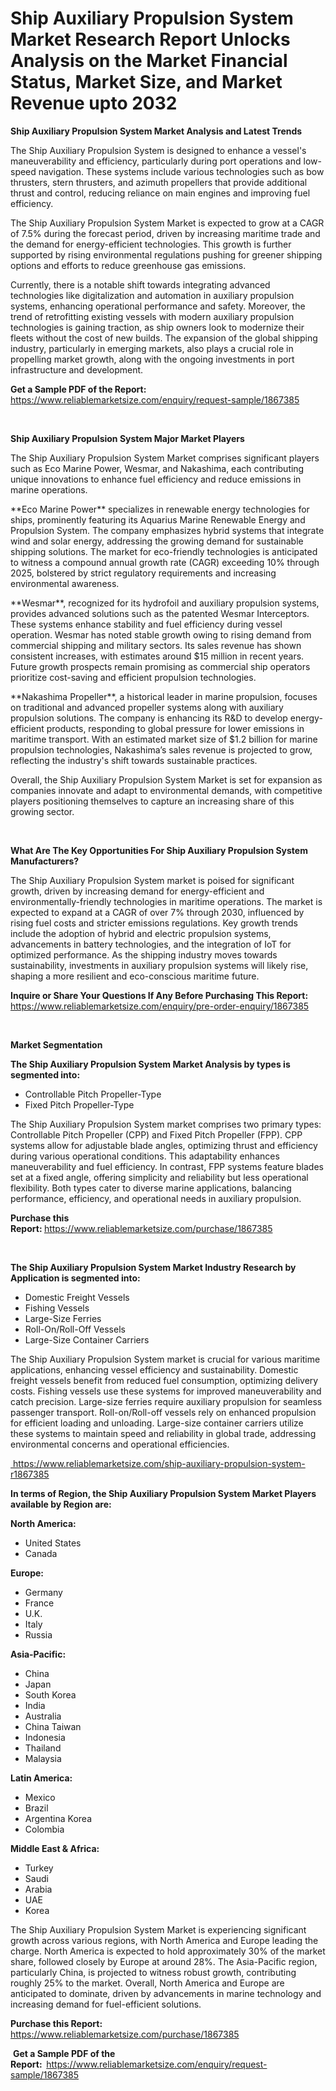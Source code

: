 <p><h1>Ship Auxiliary Propulsion System Market Research Report Unlocks Analysis on the Market Financial Status, Market Size, and Market Revenue upto 2032</h1></p><p><strong>Ship Auxiliary Propulsion System Market Analysis and Latest Trends</strong></p>
<p><p>The Ship Auxiliary Propulsion System is designed to enhance a vessel's maneuverability and efficiency, particularly during port operations and low-speed navigation. These systems include various technologies such as bow thrusters, stern thrusters, and azimuth propellers that provide additional thrust and control, reducing reliance on main engines and improving fuel efficiency.</p><p>The Ship Auxiliary Propulsion System Market is expected to grow at a CAGR of 7.5% during the forecast period, driven by increasing maritime trade and the demand for energy-efficient technologies. This growth is further supported by rising environmental regulations pushing for greener shipping options and efforts to reduce greenhouse gas emissions. </p><p>Currently, there is a notable shift towards integrating advanced technologies like digitalization and automation in auxiliary propulsion systems, enhancing operational performance and safety. Moreover, the trend of retrofitting existing vessels with modern auxiliary propulsion technologies is gaining traction, as ship owners look to modernize their fleets without the cost of new builds. The expansion of the global shipping industry, particularly in emerging markets, also plays a crucial role in propelling market growth, along with the ongoing investments in port infrastructure and development.</p></p>
<p><strong>Get a Sample PDF of the Report:&nbsp;</strong> <a href="https://www.reliablemarketsize.com/enquiry/request-sample/1867385?utm_campaign=3566&utm_medium=2&utm_source=Github&utm_content=ia&utm_term=16042025&utm_id=ship-auxiliary-propulsion-system">https://www.reliablemarketsize.com/enquiry/request-sample/1867385</a></p>
<p>&nbsp;</p>
<p><strong>Ship Auxiliary Propulsion System Major Market Players</strong></p>
<p><p>The Ship Auxiliary Propulsion System Market comprises significant players such as Eco Marine Power, Wesmar, and Nakashima, each contributing unique innovations to enhance fuel efficiency and reduce emissions in marine operations.</p><p>**Eco Marine Power** specializes in renewable energy technologies for ships, prominently featuring its Aquarius Marine Renewable Energy and Propulsion System. The company emphasizes hybrid systems that integrate wind and solar energy, addressing the growing demand for sustainable shipping solutions. The market for eco-friendly technologies is anticipated to witness a compound annual growth rate (CAGR) exceeding 10% through 2025, bolstered by strict regulatory requirements and increasing environmental awareness.</p><p>**Wesmar**, recognized for its hydrofoil and auxiliary propulsion systems, provides advanced solutions such as the patented Wesmar Interceptors. These systems enhance stability and fuel efficiency during vessel operation. Wesmar has noted stable growth owing to rising demand from commercial shipping and military sectors. Its sales revenue has shown consistent increases, with estimates around $15 million in recent years. Future growth prospects remain promising as commercial ship operators prioritize cost-saving and efficient propulsion technologies.</p><p>**Nakashima Propeller**, a historical leader in marine propulsion, focuses on traditional and advanced propeller systems along with auxiliary propulsion solutions. The company is enhancing its R&D to develop energy-efficient products, responding to global pressure for lower emissions in maritime transport. With an estimated market size of $1.2 billion for marine propulsion technologies, Nakashima’s sales revenue is projected to grow, reflecting the industry's shift towards sustainable practices.</p><p>Overall, the Ship Auxiliary Propulsion System Market is set for expansion as companies innovate and adapt to environmental demands, with competitive players positioning themselves to capture an increasing share of this growing sector.</p></p>
<p>&nbsp;</p>
<p><strong>What Are The Key Opportunities For Ship Auxiliary Propulsion System Manufacturers?</strong></p>
<p><p>The Ship Auxiliary Propulsion System market is poised for significant growth, driven by increasing demand for energy-efficient and environmentally-friendly technologies in maritime operations. The market is expected to expand at a CAGR of over 7% through 2030, influenced by rising fuel costs and stricter emissions regulations. Key growth trends include the adoption of hybrid and electric propulsion systems, advancements in battery technologies, and the integration of IoT for optimized performance. As the shipping industry moves towards sustainability, investments in auxiliary propulsion systems will likely rise, shaping a more resilient and eco-conscious maritime future.</p></p>
<p><strong>Inquire or Share Your Questions If Any Before Purchasing This Report:</strong> <a href="https://www.reliablemarketsize.com/enquiry/pre-order-enquiry/1867385?utm_campaign=3566&utm_medium=2&utm_source=Github&utm_content=ia&utm_term=16042025&utm_id=ship-auxiliary-propulsion-system">https://www.reliablemarketsize.com/enquiry/pre-order-enquiry/1867385</a></p>
<p>&nbsp;</p>
<p><strong>Market Segmentation</strong></p>
<p><strong>The Ship Auxiliary Propulsion System Market Analysis by types is segmented into:</strong></p>
<p><ul><li>Controllable Pitch Propeller-Type</li><li>Fixed Pitch Propeller-Type</li></ul></p>
<p><p>The Ship Auxiliary Propulsion System market comprises two primary types: Controllable Pitch Propeller (CPP) and Fixed Pitch Propeller (FPP). CPP systems allow for adjustable blade angles, optimizing thrust and efficiency during various operational conditions. This adaptability enhances maneuverability and fuel efficiency. In contrast, FPP systems feature blades set at a fixed angle, offering simplicity and reliability but less operational flexibility. Both types cater to diverse marine applications, balancing performance, efficiency, and operational needs in auxiliary propulsion.</p></p>
<p><strong>Purchase this Report:&nbsp;</strong><a href="https://www.reliablemarketsize.com/purchase/1867385?utm_campaign=3566&utm_medium=2&utm_source=Github&utm_content=ia&utm_term=16042025&utm_id=ship-auxiliary-propulsion-system">https://www.reliablemarketsize.com/purchase/1867385</a></p>
<p>&nbsp;</p>
<p><strong>The Ship Auxiliary Propulsion System Market Industry Research by Application is segmented into:</strong></p>
<p><ul><li>Domestic Freight Vessels</li><li>Fishing Vessels</li><li>Large-Size Ferries</li><li>Roll-On/Roll-Off Vessels</li><li>Large-Size Container Carriers</li></ul></p>
<p><p>The Ship Auxiliary Propulsion System market is crucial for various maritime applications, enhancing vessel efficiency and sustainability. Domestic freight vessels benefit from reduced fuel consumption, optimizing delivery costs. Fishing vessels use these systems for improved maneuverability and catch precision. Large-size ferries require auxiliary propulsion for seamless passenger transport. Roll-on/Roll-off vessels rely on enhanced propulsion for efficient loading and unloading. Large-size container carriers utilize these systems to maintain speed and reliability in global trade, addressing environmental concerns and operational efficiencies.</p></p>
<p><a href="https://www.reliablemarketsize.com/ship-auxiliary-propulsion-system-r1867385?utm_campaign=3566&utm_medium=2&utm_source=Github&utm_content=ia&utm_term=16042025&utm_id=ship-auxiliary-propulsion-system">&nbsp;https://www.reliablemarketsize.com/ship-auxiliary-propulsion-system-r1867385</a></p>
<p><strong>In terms of Region, the Ship Auxiliary Propulsion System Market Players available by Region are:</strong></p>
<p>
    <p> <strong> North America: </strong>
        <ul>
            <li>United States</li>
            <li>Canada</li>
        </ul>
        </p> 
    <p> <strong> Europe: </strong>
        <ul>
            <li>Germany</li>
            <li>France</li>
            <li>U.K.</li>
            <li>Italy</li>
            <li>Russia</li>
        </ul>
        </p> 
    <p> <strong> Asia-Pacific: </strong>
        <ul>
            <li>China</li>
            <li>Japan</li>
            <li>South Korea</li>
            <li>India</li>
            <li>Australia</li>
            <li>China Taiwan</li>
            <li>Indonesia</li>
            <li>Thailand</li>
            <li>Malaysia</li>
        </ul>
        </p> 
    <p> <strong> Latin America: </strong>
        <ul>
            <li>Mexico</li>
            <li>Brazil</li>
            <li>Argentina Korea</li>
            <li>Colombia</li>
        </ul>
        </p> 
    <p> <strong> Middle East & Africa: </strong>
        <ul>
            <li>Turkey</li>
            <li>Saudi</li>
            <li>Arabia</li>
            <li>UAE</li>
            <li>Korea</li>
        </ul>
    </p>
    </p>
<p><p>The Ship Auxiliary Propulsion System Market is experiencing significant growth across various regions, with North America and Europe leading the charge. North America is expected to hold approximately 30% of the market share, followed closely by Europe at around 28%. The Asia-Pacific region, particularly China, is projected to witness robust growth, contributing roughly 25% to the market. Overall, North America and Europe are anticipated to dominate, driven by advancements in marine technology and increasing demand for fuel-efficient solutions.</p></p>
<p><strong>Purchase this Report: </strong><a href="https://www.reliablemarketsize.com/purchase/1867385?utm_campaign=3566&utm_medium=2&utm_source=Github&utm_content=ia&utm_term=16042025&utm_id=ship-auxiliary-propulsion-system">https://www.reliablemarketsize.com/purchase/1867385</a></p>
<p>&nbsp;<strong>Get a Sample PDF of the Report:&nbsp;&nbsp;</strong><a href="https://www.reliablemarketsize.com/enquiry/request-sample/1867385?utm_campaign=3566&utm_medium=2&utm_source=Github&utm_content=ia&utm_term=16042025&utm_id=ship-auxiliary-propulsion-system">https://www.reliablemarketsize.com/enquiry/request-sample/1867385</a></p>
<p><strong></strong></p>
<p><p></p><p></p><p></p></p>